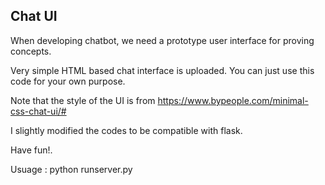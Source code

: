 ## Chat UI

When developing chatbot, we need a prototype user interface for proving concepts. 

Very simple HTML based chat interface is uploaded.
You can just use this code for your own purpose. 

Note that the style of the UI is from https://www.bypeople.com/minimal-css-chat-ui/#


I slightly modified the codes to be compatible with flask.

Have fun!.



Usuage : python runserver.py



